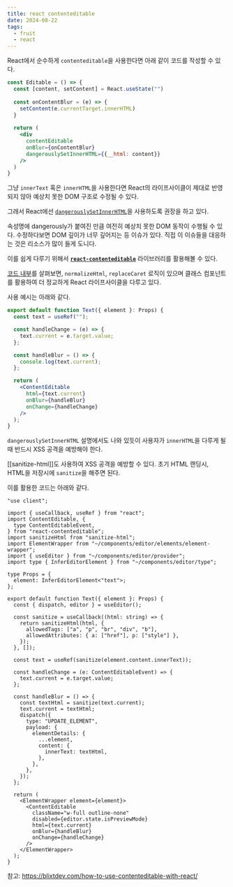 ```yaml
---
title: react contenteditable
date: 2024-08-22
tags:
  - fruit
  - react
---
```


React에서 순수하게 `contenteditable`을 사용한다면 아래 같이 코드를 작성할 수 있다.

```jsx
const Editable = () => {
  const [content, setContent] = React.useState("")
  
  const onContentBlur = (e) => {
    setContent(e.currentTarget.innerHTML)
  }
  
  return (
    <div 
      contentEditable
      onBlur={onContentBlur}
      dangerouslySetInnerHTML={{__html: content}}
	/>
  )
}
```

그냥 `innerText` 혹은 `innerHTML`을 사용한다면 React의 라이프사이클이 제대로 반영되지 않아 예상치 못한 DOM 구조로 수정될 수 있다.

그래서 React에선 [`dangerouslySetInnerHTML`](https://reactjs.org/docs/dom-elements.html?ref=blixt-dev#dangerouslysetinnerhtml)을 사용하도록 권장을 하고 있다.

속성명에 dangerously가 붙여진 만큼 여전히 예상치 못한 DOM 동작이 수행될 수 있다. 수정하다보면 DOM 깊이가 너무 깊어지는 등 이슈가 있다. 직접 이 이슈들을 대응하는 것은 리소스가 많이 들게 도니다.

이를 쉽게 다루기 위해서  [**`react-contenteditable`**](https://github.com/lovasoa/react-contenteditable?tab=readme-ov-file) 라이브러리를 활용해볼 수 있다.

[코드 내부](https://github.com/lovasoa/react-contenteditable/blob/master/src/react-contenteditable.tsx)를 살펴보면, `normalizeHtml`, `replaceCaret` 로직이 있으며 클래스 컴포넌트를 활용하여 더 정교하게 React 라이프사이클을 다루고 있다.

사용 예시는 아래와 같다.

```jsx
export default function Text({ element }: Props) {
  const text = useRef("");

  const handleChange = (e) => {
    text.current = e.target.value;
  };

  const handleBlur = () => {
    console.log(text.current);
  };

  return (
    <ContentEditable
      html={text.current}
      onBlur={handleBlur}
      onChange={handleChange}
    />
  );
}
```


`dangerouslySetInnerHTML` 설명에서도 나와 있듯이 사용자가 `innerHTML`을 다루게 될 때 반드시 XSS 공격을 예방해야 한다.

[[sanitize-html]]도 사용하여 XSS 공격을 예방할 수 있다.
초기 HTML 랜딩시, HTML을 저장시에 `sanitize`을 해주면 된다.

이를 활용한 코드는 아래와 같다.

```tsx
"use client";

import { useCallback, useRef } from "react";
import ContentEditable, {
  type ContentEditableEvent,
} from "react-contenteditable";
import sanitizeHtml from "sanitize-html";
import ElementWrapper from "~/components/editor/elements/element-wrapper";
import { useEditor } from "~/components/editor/provider";
import type { InferEditorElement } from "~/components/editor/type";

type Props = {
  element: InferEditorElement<"text">;
};

export default function Text({ element }: Props) {
  const { dispatch, editor } = useEditor();

  const sanitize = useCallback((html: string) => {
    return sanitizeHtml(html, {
      allowedTags: ["a", "p", "br", "div", "b"],
      allowedAttributes: { a: ["href"], p: ["style"] },
    });
  }, []);

  const text = useRef(sanitize(element.content.innerText));

  const handleChange = (e: ContentEditableEvent) => {
    text.current = e.target.value;
  };

  const handleBlur = () => {
    const textHtml = sanitize(text.current);
    text.current = textHtml;
    dispatch({
      type: "UPDATE_ELEMENT",
      payload: {
        elementDetails: {
          ...element,
          content: {
            innerText: textHtml,
          },
        },
      },
    });
  };

  return (
    <ElementWrapper element={element}>
      <ContentEditable
        className="w-full outline-none"
        disabled={editor.state.isPreviewMode}
        html={text.current}
        onBlur={handleBlur}
        onChange={handleChange}
      />
    </ElementWrapper>
  );
}
```

참고:
https://blixtdev.com/how-to-use-contenteditable-with-react/